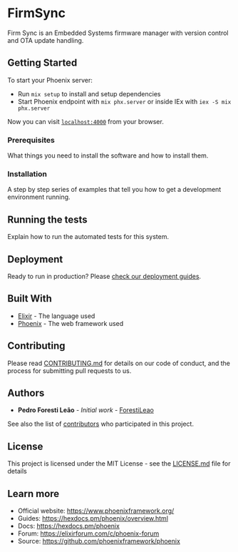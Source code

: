 # FirmSync

Firm Sync is an Embedded Systems firmware manager with version control and OTA update handling.

## Getting Started

To start your Phoenix server:

- Run `mix setup` to install and setup dependencies
- Start Phoenix endpoint with `mix phx.server` or inside IEx with `iex -S mix phx.server`

Now you can visit [`localhost:4000`](http://localhost:4000) from your browser.

### Prerequisites

What things you need to install the software and how to install them.

### Installation

A step by step series of examples that tell you how to get a development environment running.

## Running the tests

Explain how to run the automated tests for this system.

## Deployment

Ready to run in production? Please [check our deployment guides](https://hexdocs.pm/phoenix/deployment.html).

## Built With

- [Elixir](https://elixir-lang.org/) - The language used
- [Phoenix](https://www.phoenixframework.org/) - The web framework used

## Contributing

Please read [CONTRIBUTING.md](CONTRIBUTING.md) for details on our code of conduct, and the process for submitting pull requests to us.

## Authors

- **Pedro Foresti Leão** - _Initial work_ - [ForestiLeao](https://github.com/forestileao)

See also the list of [contributors](https://github.com/yourgithub/firmsync/contributors) who participated in this project.

## License

This project is licensed under the MIT License - see the [LICENSE.md](LICENSE.md) file for details

## Learn more

- Official website: https://www.phoenixframework.org/
- Guides: https://hexdocs.pm/phoenix/overview.html
- Docs: https://hexdocs.pm/phoenix
- Forum: https://elixirforum.com/c/phoenix-forum
- Source: https://github.com/phoenixframework/phoenix
